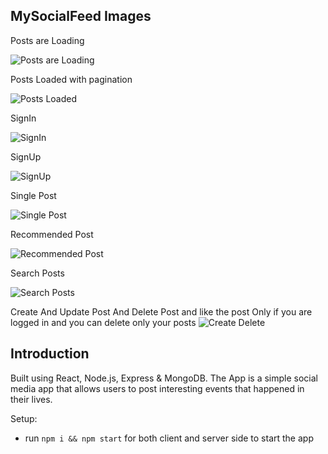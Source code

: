 ## MySocialFeed Images

Posts are Loading

![Posts are Loading](https://i.ibb.co/v3PdKnY/image.png)

Posts Loaded with pagination

![Posts Loaded](https://i.ibb.co/jTtmRM2/image.png)

SignIn

![SignIn](https://i.ibb.co/rwcn8Lz/image.png)

SignUp

![SignUp](https://i.ibb.co/fnwg09m/image.png)

Single Post

![Single Post](https://i.ibb.co/NmBGLK7/image.png)

Recommended Post

![Recommended Post](https://i.ibb.co/tzQ6LH0/image.png)

Search Posts

![Search Posts](https://i.ibb.co/RYvT1f5/image.png)

Create And Update Post And Delete Post and like the post Only if you are logged in and you can delete only your posts
![Create Delete ](https://i.ibb.co/0B27yLm/image.png)

## Introduction

Built using React, Node.js, Express & MongoDB. The App is a simple social media app that allows users to post interesting events that happened in their lives.


Setup:

- run `npm i && npm start` for both client and server side to start the app
